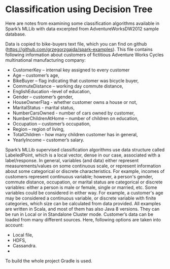 
# Classification using Decision Tree

Here are notes from examining some classification algorithms available in Spark’s MLLib with data excerpted from AdventureWorksDW2012 sample database. 

Data is copied to bike-buyers text file, which you can find on github (https://github.com/grzegorzgajda/spark-examples). 
This file contains following information about customers of fictitious Adventure Works Cycles multinational manufacturing company:

* CustomerKey – internal key assigned to every customer 
* Age – customer’s age,
* BikeBuyer – flag indicating that customer was bicycle buyer,
* CommuteDistance – working day commute distance,
* EnglishEducation –level of education,
* Gender – customer’s gender,
* HouseOwnerFlag - whether customer owns a house or not,
* MaritalStatus - marital status,
* NumberCarsOwned - number of cars owned by customer,
* NumberChildrenAtHome – number of children on education,
* Occupation – customer’s occupation,
* Region – region of living,
* TotalChildren -  how many children customer has in general,
* YearlyIncome – customer’s salary.

Spark’s MLLib supervised classification algorithms use data structure called LabeledPoint, which is a local vector, dense in our case, associated with a label/response. 
In general, variables (and data) either represent measurements/values on some continuous scale, or represent information about some categorical or discrete characteristics. 
For example, incomes of customers represent continuous variable; however, a person's gender, commute distance, occupation, or marital status are categorical or discrete variables: either a person is male or female, single or married, etc. Some variables could be considered in either way. For example, a customer's age may be considered a continuous variable, or discrete variable with finite categories, which size can be calculated from data provided. 
All examples are written in Scala, and most of them has also Java 8 versions. 
They can be run in Local or in Standalone Cluster mode. Customer’s data can be loaded from many different sources. Here, following options are taken into account:
* Local file,
* HDFS,
* Cassandra.
* 
To build the whole project Gradle is used.